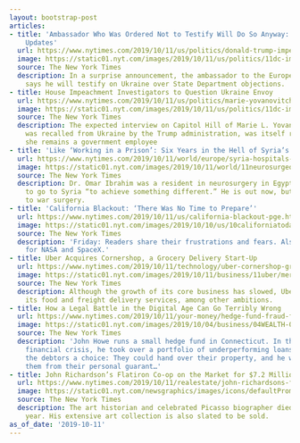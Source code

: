 ```yaml
---
layout: bootstrap-post
articles:
- title: 'Ambassador Who Was Ordered Not to Testify Will Do So Anyway: Latest Impeachment
    Updates'
  url: https://www.nytimes.com/2019/10/11/us/politics/donald-trump-impeachment-news.html
  image: https://static01.nyt.com/images/2019/10/11/us/politics/11dc-impeachbriefing/11dc-impeachbriefing-facebookJumbo-v2.jpg
  source: The New York Times
  description: In a surprise announcement, the ambassador to the European Union now
    says he will testify on Ukraine over State Department objections.
- title: House Impeachment Investigators to Question Ukraine Envoy
  url: https://www.nytimes.com/2019/10/11/us/politics/marie-yovanovitch-ukraine.html
  image: https://static01.nyt.com/images/2019/10/11/us/politics/11dc-impeach/11dc-impeach-facebookJumbo.jpg
  source: The New York Times
  description: The expected interview on Capitol Hill of Marie L. Yovanovitch, who
    was recalled from Ukraine by the Trump administration, was itself remarkable because
    she remains a government employee
- title: 'Like ‘Working in a Prison’: Six Years in the Hell of Syria’s Hospitals'
  url: https://www.nytimes.com/2019/10/11/world/europe/syria-hospitals-surgery.html
  image: https://static01.nyt.com/images/2019/10/11/world/11neurosurgeon-profile1/11neurosurgeon-profile1-facebookJumbo.jpg
  source: The New York Times
  description: Dr. Omar Ibrahim was a resident in neurosurgery in Egypt when he decided
    to go to Syria “to achieve something different.” He is out now, but wants to return
    to war surgery.
- title: 'California Blackout: ‘There Was No Time to Prepare’'
  url: https://www.nytimes.com/2019/10/11/us/california-blackout-pge.html
  image: https://static01.nyt.com/images/2019/10/10/us/10californiatoday-01/10californiatoday-01-facebookJumbo-v2.jpg
  source: The New York Times
  description: 'Friday: Readers share their frustrations and fears. Also: A new mission
    for NASA and SpaceX.'
- title: Uber Acquires Cornershop, a Grocery Delivery Start-Up
  url: https://www.nytimes.com/2019/10/11/technology/uber-cornershop-grocery-delivery.html
  image: https://static01.nyt.com/images/2019/10/11/business/11uber/merlin_160489893_fdb282f9-6791-490a-bcf9-6a75436e1ae5-facebookJumbo.jpg
  source: The New York Times
  description: Although the growth of its core business has slowed, Uber is building
    its food and freight delivery services, among other ambitions.
- title: How a Legal Battle in the Digital Age Can Go Terribly Wrong
  url: https://www.nytimes.com/2019/10/11/your-money/hedge-fund-fraud-fight.html
  image: https://static01.nyt.com/images/2019/10/04/business/04WEALTH-01/04WEALTH-01-facebookJumbo.jpg
  source: The New York Times
  description: 'John Howe runs a small hedge fund in Connecticut. In the wake of the
    financial crisis, he took over a portfolio of underperforming loans, offering
    the debtors a choice: They could hand over their property, and he would release
    them from their personal guarant…'
- title: John Richardson’s Flatiron Co-op on the Market for $7.2 Million
  url: https://www.nytimes.com/2019/10/11/realestate/john-richardsons-flatiron-co-op-on-the-market-for-7-2-million.html
  image: https://static01.nyt.com/newsgraphics/images/icons/defaultPromoCrop.png
  source: The New York Times
  description: The art historian and celebrated Picasso biographer died earlier this
    year. His extensive art collection is also slated to be sold.
as_of_date: '2019-10-11'
---
```


